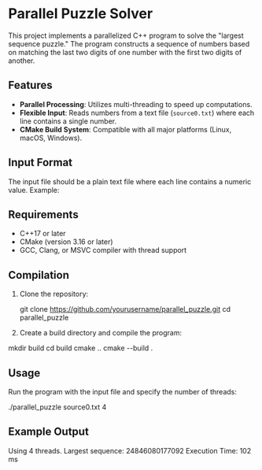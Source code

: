 # Parallel Puzzle Solver

This project implements a parallelized C++ program to solve the "largest sequence puzzle." The program constructs a sequence of numbers based on matching the last two digits of one number with the first two digits of another.

## Features
- **Parallel Processing**: Utilizes multi-threading to speed up computations.
- **Flexible Input**: Reads numbers from a text file (`source0.txt`) where each line contains a single number.
- **CMake Build System**: Compatible with all major platforms (Linux, macOS, Windows).

## Input Format
The input file should be a plain text file where each line contains a numeric value. Example:

## Requirements
- C++17 or later
- CMake (version 3.16 or later)
- GCC, Clang, or MSVC compiler with thread support

## Compilation
1. Clone the repository:
   
   git clone https://github.com/yourusername/parallel_puzzle.git
   cd parallel_puzzle

2. Create a build directory and compile the program:

mkdir build
cd build
cmake ..
cmake --build .

## Usage

Run the program with the input file and specify the number of threads:

./parallel_puzzle source0.txt 4

## Example Output

Using 4 threads.
Largest sequence: 24846080177092
Execution Time: 102 ms
